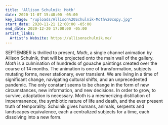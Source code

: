 ```yaml
---
title: 'Allison Schulnik: Moth'
date: 2020-11-07 15:48:00 -05:00
key_image: "/uploads/Allison%20Schulnik-Moth%20copy.jpg"
start_date: 2020-11-21 12:00:00 -05:00
end_date: 2020-12-20 17:00:00 -05:00
artist_links:
  Artist's Website: https://allisonschulnik.me/
---
```


SEPTEMBER is thrilled to present, *Moth*, a single channel animation by Allison Schulnik, that will be projected onto the main wall of the gallery. *Moth* is a culmination of hundreds of gouache paintings created over the course of 14 months. The animation is one of transformation, subjects mutating forms, never stationary, ever transient. We are living in a time of significant change, navigating cultural shifts, and an unprecedented pandemic. The only constant seems to be change in the form of new circumstances, new information, and new decisions. In order to grow, to survive, adaptation is necessary. Moth is a mesmerizing distillation of impermanence, the symbiotic nature of life and death, and the ever present truth of temporality. Schulnik gives humans, animals, serpents and landscapes equivalence, each a centralized subjects for a time, each dissolving into a new form.